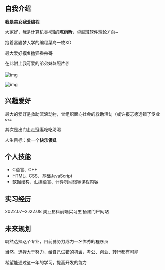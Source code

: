 ## 自我介绍
~~**我是美女我爱编程**~~

大家好，我是计算机类4班的**陈雨昕**，卓越班软件理论方向~

抱着富婆梦入学的编程菜鸟一枚XD

最大爱好摸鱼撸猫~~看帅哥~~

在此附上我可爱的弟弟妹妹照片✌

![img](https://img-community.csdnimg.cn/images/5021bd7e2a324fdbb20b72deacc56a6f.JPG "#left")

![img](https://img-community.csdnimg.cn/images/ac44caee2bd14a6b9ec5ba94afd6af42.JPG "#left")


## 兴趣爱好
最大的爱好是救助流浪动物，曾组织面向社会的救助活动（或许报志愿选错了专业orz

其次是出门走走逛逛吃吃喝喝

人生目标：做一个**快乐傻瓜**

## 个人技能

-  C语言、C++
- HTML、CSS、基础JavaScript
- 数据结构、汇编语言、计算机网络等课程内容

## 实习经历
2022.07~2022.08 美亚柏科前端实习生 搭建门户网站

## 未来规划
既然选择这个专业，目前就努力成为一名优秀的程序员

当然，选择大于努力，给自己试错的机会，考公、创业、转行都有可能

希望能通过这一年的学习，提高开发的能力
